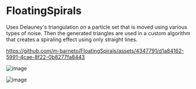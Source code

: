 # FloatingSpirals
Uses Delauney's triangulation on a particle set that is moved using various types of noise. Then the generated triangles are used in a custom algorithm that creates a spiraling effect using only straight lines.

https://github.com/m-barneto/FloatingSpirals/assets/4347791/d1a84162-5991-4cae-8f22-0b8277fa8443

![image](https://github.com/m-barneto/FloatingSpirals/assets/4347791/880fdd04-7739-4f90-b18d-8eae7149265f)

![image](https://github.com/m-barneto/FloatingSpirals/assets/4347791/24266879-bd5c-4d42-9531-a626056dc84a)
